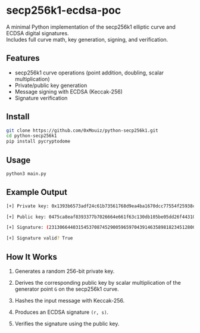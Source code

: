 # secp256k1-ecdsa-poc

A minimal Python implementation of the secp256k1 elliptic curve and ECDSA digital signatures.  
Includes full curve math, key generation, signing, and verification.

## Features
- secp256k1 curve operations (point addition, doubling, scalar multiplication)
- Private/public key generation
- Message signing with ECDSA (Keccak-256)
- Signature verification

## Install
```bash
git clone https://github.com/0xMouiz/python-secp256k1.git
cd python-secp256k1
pip install pycryptodome
```

## Usage
```bash
python3 main.py
```

## Example Output
```bash
[+] Private key: 0x1393b6573adf24c61b73561768d9ea4ba1670dcc77554f25938cbca621ed7645

[+] Public key: 0475ca8eaf8393377b7026664e661f63c130db105be05dd26f4431095feeed37ea48f35d4c941730943c37f5df7402e3afbbfd6e0739c67474218f8abdcd4a4dbe

[+] Signature: (23130664403154537087452900596597043914635898182345128000144997681634561679895, 80900801433921084062591453631520598013543041876276918936230036858357811199263)

[+] Signature valid? True
```

## How It Works
1. Generates a random 256-bit private key.

2. Derives the corresponding public key by scalar multiplication of the generator point `G` on the secp256k1 curve.

3. Hashes the input message with Keccak-256.

4. Produces an ECDSA signature `(r, s)`.

5. Verifies the signature using the public key.
